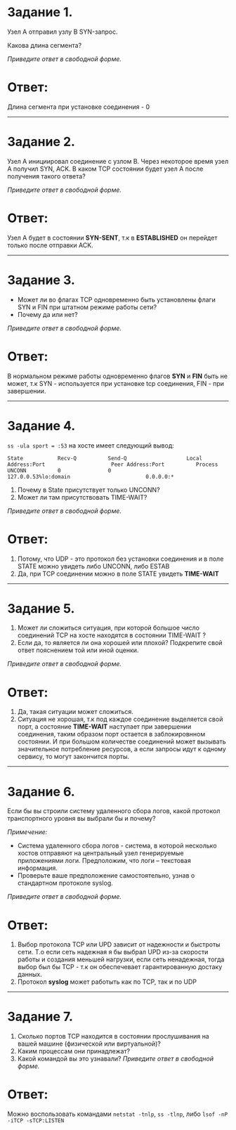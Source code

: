 # Задание 1.
Узел А отправил узлу В SYN-запрос.

Какова длина сегмента?

*Приведите ответ в свободной форме.*  

# Ответ:  
Длина сегмента при установке соединения - 0

---

# Задание 2.
Узел А инициировал соединение с узлом В.
Через некоторое время узел А получил SYN, ACK.
В каком TCP состоянии будет узел А после получения такого ответа?

*Приведите ответ в свободной форме.*  

# Ответ:  
Узел А будет в состоянии **SYN-SENT**, т.к в **ESTABLISHED** он перейдет только после
отправки ACK.  

---

# Задание 3.
* Может ли во флагах TCP одновременно быть установлены флаги SYN и FIN при штатном режиме работы сети?
* Почему да или нет?  

*Приведите ответ в свободной форме.*

# Ответ:  
В нормальном режиме работы одновременно флагов **SYN** и **FIN** быть не может,
т.к SYN - используется при установке tcp соединения, FIN - при завершении.

---

# Задание 4.
`ss -ula sport = :53` на хосте имеет следующий вывод:

`State           Recv-Q          Send-Q                   Local Address:Port                     Peer Address:Port          Process`  
`UNCONN          0               0                        127.0.0.53%lo:domain                        0.0.0.0:*`  

1. Почему в State присутствует только UNCONN?
2. Может ли там присутствовать TIME-WAIT?  

*Приведите ответ в свободной форме.* 

# Ответ:  
1. Потому, что UDP - это протокол без установки соединения и в поле STATE можно увидеть 
либо UNCONN, либо ESTAB
2. Да, при TCP соединении можно в поле STATE увидеть **TIME-WAIT**
---

# Задание 5.
1. Может ли сложиться ситуация, при которой большое число соединений TCP на хосте находятся в состоянии TIME-WAIT ?
2. Если да, то является ли она хорошей или плохой?
Подкрепите свой ответ пояснением той или иной оценки.

*Приведите ответ в свободной форме.*

# Ответ:
1. Да, такая ситуации может сложиться.
2. Ситуация не хорошая, т.к под каждое соединение выделяется свой порт, а состояние **TIME-WAIT**
наступает при завершении соединения, таким образом порт остается в заблокировнном состоянии.
И при большом количестве соединений может вызывать значительное потребление ресурсов,
а если запросы идут к одному сервису, то могут закончится порты.  

---

# Задание 6.
Если бы вы строили систему удаленного сбора логов, какой протокол транспортного уровня вы выбрали бы и почему?

*Примечение:*

* Система удаленного сбора логов - система, в которой несколько хостов отправяют на центральный узел генерируемые приложениями логи. Предположим, что логи – текстовая информация.
* Проверьте ваше предположение самостоятельно, узнав о стандартном протоколе syslog.

*Приведите ответ в свободной форме.*

# Ответ:
1. Выбор протокола TCP или UPD зависит от надежности и быстроты сети.
Т.о если сеть надежная я бы выбрал UPD из-за скорости работы и создания меньшей нагрузки, если сеть 
ненадежная, тогда выбор был бы TCP - т.к он обеспечевает гарантированную достаку данных.  
2. Протокол **syslog** может работыть как по TCP, так и по UDP  
---

# Задание 7.
1. Сколько портов TCP находится в состоянии прослушивания на вашей машине (физической или виртуальной)?
2. Каким процессам они принадлежат?
3. Какой командой вы это узнавали?
*Приведите ответ в свободной форме.*  

# Ответ:
Можно воспользовать командами `netstat -tnlp`, `ss -tlnp`, либо `lsof -nP -iTCP -sTCP:LISTEN`

